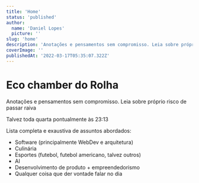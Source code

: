 ```yaml
---
title: 'Home'
status: 'published'
author:
  name: 'Daniel Lopes'
  picture: ''
slug: 'home'
description: 'Anotações e pensamentos sem compromisso. Leia sobre próprio risco de passar raiva'
coverImage: ''
publishedAt: '2022-03-17T05:35:07.322Z'
---
```


# Eco chamber do Rolha

Anotações e pensamentos sem compromisso. Leia sobre próprio risco de passar raiva

Talvez toda quarta pontualmente às 23:13

Lista completa e exaustiva de assuntos abordados:

- Software (principalmente WebDev e arquitetura)
- Culinária
- Esportes (futebol, futebol americano, talvez outros)
- AI
- Desenvolvimento de produto + empreendedorismo
- Qualquer coisa que der vontade falar no dia